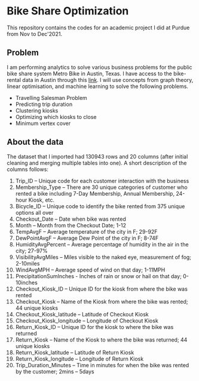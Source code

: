 # Bike Share Optimization

This repository contains the codes for an academic project I did at Purdue from Nov to Dec'2021.

## Problem
I am performing analytics to solve various business problems for the public bike share system Metro Bike in Austin, Texas. I have access to the bike-rental data in Austin through this [link](https://data.austintexas.gov/Transportation-and-Mobility/Austin-MetroBike-Trips/tyfh-5r8s). I will use concepts from graph theory, linear optimisation, and machine learning to solve the following problems.
-	Travelling Salesman Problem
-	Predicting trip duration
-	Clustering kiosks
-	Optimizing which kiosks to close
-	Minimum vertex cover

## About the data

The dataset that I imported had 130943 rows and 20 columns (after initial cleaning and merging multiple tables into one). A short description of the columns follows:
1.	Trip_ID – Unique code for each customer interaction with the business
2.	Membership_Type – There are 30 unique categories of customer who rented a bike including 7-Day Membership, Annual Membership, 24-hour Kiosk, etc. 
3.	Bicycle_ID – Unique code to identify the bike rented from 375 unique options all over
4.	Checkout_Date – Date when bike was rented
5.	Month – Month from the Checkout Date; 1-12
6.	TempAvgF – Average temperature of the city in F; 29-92F
7.	DewPointAvgF – Average Dew Point of the city in F; 8-74F
8.	HumidityAvgPercent – Average percentage of humidity in the air in the city; 27-97%
9.	VisibilityAvgMiles – Miles visible to the naked eye, measurement of fog; 2-10miles
10.	WindAvgMPH – Average speed of wind on that day; 1-11MPH
11.	PrecipitationSumInches -  Inches of rain or snow or hail on that day; 0-10inches
12.	Checkout_Kiosk_ID – Unique ID for the kiosk from where the bike was rented
13.	Checkout_Kiosk – Name of the Kiosk from where the bike was rented; 44 unique kiosks
14.	Checkout_Kiosk_latitude – Latitude of Checkout Kiosk
15.	Checkout_Kiosk_longitude – Longitude of Checkout Kiosk
16.	Return_Kiosk_ID – Unique ID for the kiosk to where the bike was returned
17.	Return_Kiosk – Name of the Kiosk to where the bike was returned; 44 unique kiosks
18.	Return_Kiosk_latitude – Latitude of Return Kiosk
19.	Return_Kiosk_longitude – Longitude of Return Kiosk
20.	Trip_Duration_Minutes – Time in minutes for when the bike was rented by the customer; 2mins – 5days
